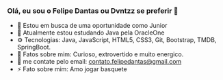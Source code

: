 ### Olá, eu sou o Felipe Dantas ou Dvntzz se preferir 👋

- 🔭 Estou em busca de uma oportunidade como Junior
- 🌱 Atualmente estou estudando Java pela OracleOne
- ⚙️ Tecnologias: Java, JavaScript, HTML5, CSS3, Git, Bootstrap, TMDB, SpringBoot.
- 🤔 Fatos sobre mim: Curioso, extrovertido e muito energico.
- 💬 me contate pelo email: contato.felipedantas@gmail.com
- ⚡️ Fato sobre mim: Amo jogar basquete

<!--
**Dvntzz/Dvntzz** is a ✨ _special_ ✨ repository because its `README.md` (this file) appears on your GitHub profile.

Here are some ideas to get you started:


- 
-->
